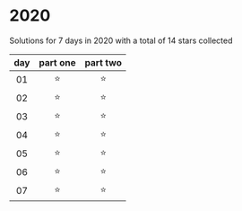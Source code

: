 # 2020
Solutions for 7 days in 2020 with a total of 14 stars collected

| day   | part one | part two |
| :---: | :------: | :------: |
| 01 | ⭐️ | ⭐️ |
| 02 | ⭐️ | ⭐️ |
| 03 | ⭐️ | ⭐️ |
| 04 | ⭐️ | ⭐️ |
| 05 | ⭐️ | ⭐️ |
| 06 | ⭐️ | ⭐️ |
| 07 | ⭐️ | ⭐️ |
